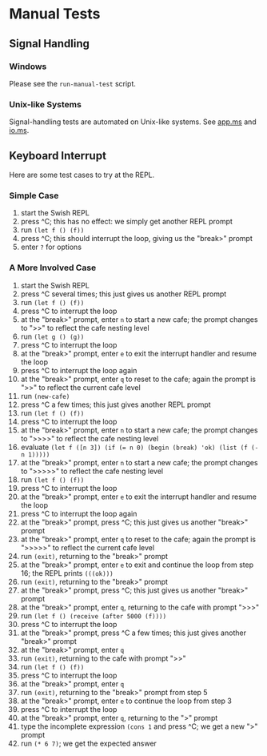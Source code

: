 # Manual Tests

## Signal Handling

### Windows

Please see the `run-manual-test` script.

### Unix-like Systems

Signal-handling tests are automated on Unix-like systems.
See [app.ms](swish/app.ms) and [io.ms](swish/io.ms).

## Keyboard Interrupt

Here are some test cases to try at the REPL.

### Simple Case

 1. start the Swish REPL
 2. press ^C; this has no effect: we simply get another REPL prompt
 3. run `(let f () (f))`
 4. press ^C; this should interrupt the loop, giving us the "break>" prompt
 5. enter `?` for options

### A More Involved Case

 1. start the Swish REPL
 2. press ^C several times; this just gives us another REPL prompt
 3. run `(let f () (f))`
 4. press ^C to interrupt the loop
 5. at the "break>" prompt, enter `n` to start a new cafe; the prompt changes to ">>" to reflect the cafe nesting level
 6. run `(let g () (g))`
 7. press ^C to interrupt the loop
 8. at the "break>" prompt, enter `e` to exit the interrupt handler and resume the loop
 9. press ^C to interrupt the loop again
 10. at the "break>" prompt, enter `q` to reset to the cafe; again the prompt is ">>" to reflect the current cafe level
 11. run `(new-cafe)`
 12. press ^C a few times; this just gives another REPL prompt
 13. run `(let f () (f))`
 14. press ^C to interrupt the loop
 15. at the "break>" prompt, enter `n` to start a new cafe; the prompt changes to ">>>>" to reflect the cafe nesting level
 16. evaluate `(let f ([n 3]) (if (= n 0) (begin (break) 'ok) (list (f (- n 1)))))`
 17. at the "break>" prompt, enter `n` to start a new cafe; the prompt changes to ">>>>>" to reflect the cafe nesting level
 18. run `(let f () (f))`
 19. press ^C to interrupt the loop
 20. at the "break>" prompt, enter `e` to exit the interrupt handler and resume the loop
 21. press ^C to interrupt the loop again
 22. at the "break>" prompt, press ^C; this just gives us another "break>" prompt
 23. at the "break>" prompt, enter `q` to reset to the cafe; again the prompt is ">>>>>" to reflect the current cafe level
 24. run `(exit)`, returning to the "break>" prompt
 25. at the "break>" prompt, enter `e` to exit and continue the loop from step 16; the REPL prints `(((ok)))`
 26. run `(exit)`, returning to the "break>" prompt
 27. at the "break>" prompt, press ^C; this just gives us another "break>" prompt
 28. at the "break>" prompt, enter `q`, returning to the cafe with prompt ">>>"
 29. run `(let f () (receive (after 5000 (f))))`
 30. press ^C to interrupt the loop
 31. at the "break>" prompt, press ^C a few times; this just gives another "break>" prompt
 32. at the "break>" prompt, enter `q`
 33. run `(exit)`, returning to the cafe with prompt ">>"
 34. run `(let f () (f))`
 35. press ^C to interrupt the loop
 36. at the "break>" prompt, enter `q`
 37. run `(exit)`, returning to the "break>" prompt from step 5
 38. at the "break>" prompt, enter `e` to continue the loop from step 3
 39. press ^C to interrupt the loop
 40. at the "break>" prompt, enter `q`, returning to the ">" prompt
 41. type the incomplete expression `(cons 1` and press ^C; we get a new ">" prompt
 42. run `(* 6 7)`; we get the expected answer

